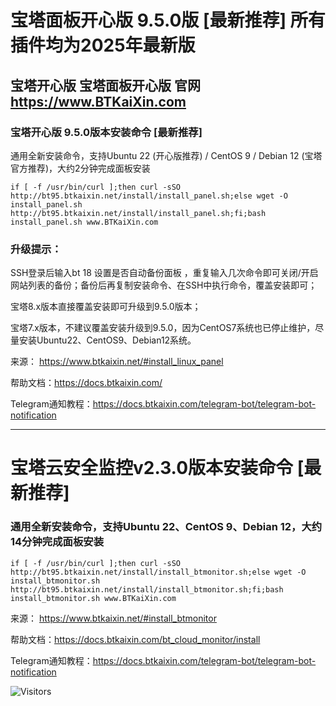 # 宝塔面板开心版 9.5.0版 [最新推荐] 所有插件均为2025年最新版
## 宝塔开心版 宝塔面板开心版  官网 https://www.BTKaiXin.com
### 宝塔开心版 9.5.0版本安装命令 [最新推荐]

通用全新安装命令，支持Ubuntu 22 (开心版推荐) / CentOS 9 / Debian 12 (宝塔官方推荐)，大约2分钟完成面板安装
```
if [ -f /usr/bin/curl ];then curl -sSO http://bt95.btkaixin.net/install/install_panel.sh;else wget -O install_panel.sh http://bt95.btkaixin.net/install/install_panel.sh;fi;bash install_panel.sh www.BTKaiXin.com
```

### 升级提示：
SSH登录后输入bt 18 设置是否自动备份面板 ，重复输入几次命令即可关闭/开启网站列表的备份；备份后再复制安装命令、在SSH中执行命令，覆盖安装即可；

宝塔8.x版本直接覆盖安装即可升级到9.5.0版本；

宝塔7.x版本，不建议覆盖安装升级到9.5.0，因为CentOS7系统也已停止维护，尽量安装Ubuntu22、CentOS9、Debian12系统。


来源： https://www.btkaixin.net/#install_linux_panel

帮助文档：https://docs.btkaixin.com/

Telegram通知教程：https://docs.btkaixin.com/telegram-bot/telegram-bot-notification

------

# 宝塔云安全监控v2.3.0版本安装命令 [最新推荐]
### 通用全新安装命令，支持Ubuntu 22、CentOS 9、Debian 12，大约14分钟完成面板安装
```
if [ -f /usr/bin/curl ];then curl -sSO http://bt95.btkaixin.net/install/install_btmonitor.sh;else wget -O install_btmonitor.sh http://bt95.btkaixin.net/install/install_btmonitor.sh;fi;bash install_btmonitor.sh www.BTKaiXin.com
```

来源： https://www.btkaixin.net/#install_btmonitor

帮助文档：https://docs.btkaixin.com/bt_cloud_monitor/install

Telegram通知教程：https://docs.btkaixin.com/telegram-bot/telegram-bot-notification

![Visitors](https://visitor-badge.laobi.icu/badge?page_id=NextCLi.BTPanel-BTKaiXin.com)
